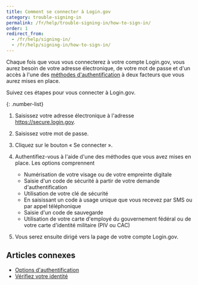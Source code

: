 ```yaml
---
title: Comment se connecter à Login.gov
category: trouble-signing-in
permalink: /fr/help/trouble-signing-in/how-to-sign-in/
order: 1
redirect_from:
  - /fr/help/signing-in/
  - /fr/help/signing-in/how-to-sign-in/
---
```

Chaque fois que vous vous connecterez à votre compte Login.gov, vous aurez besoin de votre adresse électronique, de votre mot de passe et d'un accès à l'une des [méthodes d'authentification](/fr/help/get-started/authentication-options/) à deux facteurs que vous aurez mises en place.

Suivez ces étapes pour vous connecter à Login.gov.

{: .number-list}
1. Saisissez votre adresse électronique à l'adresse <https://secure.login.gov>.
2. Saisissez votre mot de passe.
3. Cliquez sur le bouton « Se connecter ».
4. Authentifiez-vous à l'aide d'une des méthodes que vous avez mises en place. Les options comprennent

   * Numérisation de votre visage ou de votre empreinte digitale
   * Saisie d'un code de sécurité à partir de votre demande d'authentification
   * Utilisation de votre clé de sécurité
   * En saisissant un code à usage unique que vous recevez par SMS ou par appel téléphonique
   * Saisie d'un code de sauvegarde
   * Utilisation de votre carte d'employé du gouvernement fédéral ou de votre carte d'identité militaire (PIV ou CAC)
5. Vous serez ensuite dirigé vers la page de votre compte Login.gov.

## Articles connexes

* [Options d'authentification](/fr/help/get-started/authentication-options/)
* [Vérifiez votre identité](/fr/help/verify-your-identity/how-to-verify-your-identity/)
